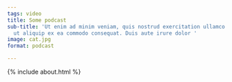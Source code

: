 ```yaml
---
tags: video
title: Some podcast
sub-title: 'Ut enim ad minim veniam, quis nostrud exercitation ullamco laboris nisi
  ut aliquip ex ea commodo consequat. Duis aute irure dolor '
image: cat.jpg
format: podcast

---
```

{% include about.html %}